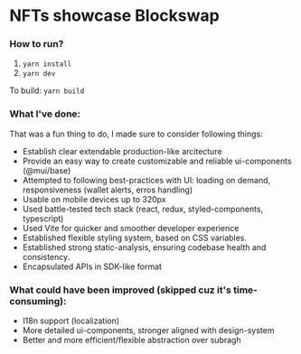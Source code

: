 # NFTs showcase Blockswap

### How to run?
1. ```yarn install```
2. ```yarn dev```

To build: ```yarn build```

### What I've done:
That was a fun thing to do, I made sure to consider following things:
- Establish clear extendable production-like arcitecture
- Provide an easy way to create customizable and reliable ui-components (@mui/base)
- Attempted to following best-practices with UI: loading on demand, responsiveness (wallet alerts, erros handling)
- Usable on mobile devices up to 320px
- Used battle-tested tech stack (react, redux, styled-components, typescript)
- Used Vite for quicker and smoother developer experience
- Established flexible styling system, based on CSS variables.
- Established strong static-analysis, ensuring codebase health and consistency.
- Encapsulated APIs in SDK-like format

### What could have been improved (skipped cuz it's time-consuming):
- I18n support (localization)
- More detailed ui-components, stronger aligned with design-system
- Better and more efficient/flexible abstraction over subragh
